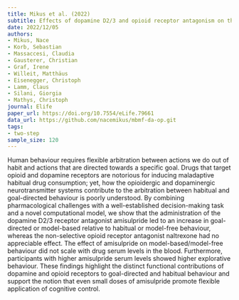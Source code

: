 ```yaml
---
title: Mikus et al. (2022)
subtitle: Effects of dopamine D2/3 and opioid receptor antagonism on the trade-off between model-based and model-free behaviour in healthy volunteers
date: 2022/12/05
authors:
- Mikus, Nace
- Korb, Sebastian
- Massaccesi, Claudia
- Gausterer, Christian
- Graf, Irene
- Willeit, Matthäus
- Eisenegger, Christoph
- Lamm, Claus
- Silani, Giorgia
- Mathys, Christoph
journal: Elife
paper_url: https://doi.org/10.7554/eLife.79661
data_url: https://github.com/nacemikus/mbmf-da-op.git
tags:
- two-step
sample_size: 120
---
```


Human behaviour requires flexible arbitration between actions we do out of habit and actions that are directed towards a specific goal. Drugs that target opioid and dopamine receptors are notorious for inducing maladaptive habitual drug consumption; yet, how the opioidergic and dopaminergic neurotransmitter systems contribute to the arbitration between habitual and goal-directed behaviour is poorly understood. By combining pharmacological challenges with a well-established decision-making task and a novel computational model, we show that the administration of the dopamine D2/3 receptor antagonist amisulpride led to an increase in goal-directed or model-based relative to habitual or model-free behaviour, whereas the non-selective opioid receptor antagonist naltrexone had no appreciable effect. The effect of amisulpride on model-based/model-free behaviour did not scale with drug serum levels in the blood. Furthermore, participants with higher amisulpride serum levels showed higher explorative behaviour. These findings highlight the distinct functional contributions of dopamine and opioid receptors to goal-directed and habitual behaviour and support the notion that even small doses of amisulpride promote flexible application of cognitive control.
